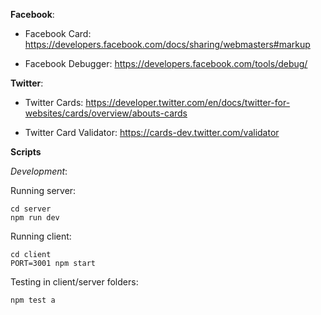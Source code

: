 **Facebook**:

* Facebook Card: https://developers.facebook.com/docs/sharing/webmasters#markup

* Facebook Debugger: https://developers.facebook.com/tools/debug/

**Twitter**:

* Twitter Cards:
https://developer.twitter.com/en/docs/twitter-for-websites/cards/overview/abouts-cards

* Twitter Card Validator: https://cards-dev.twitter.com/validator

**Scripts**

_Development_:

Running server:

```
cd server
npm run dev
```

Running client:
```
cd client
PORT=3001 npm start
```

Testing in client/server folders:
 ```
 npm test a
 ```
